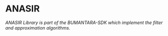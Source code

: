 # ANASIR

*ANASIR Library is part of the BUMANTARA-SDK which implement the filter and approximation algorithms.*

